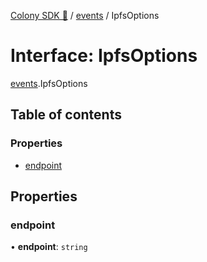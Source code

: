 [Colony SDK 🚀](../README.md) / [events](../modules/events.md) / IpfsOptions

# Interface: IpfsOptions

[events](../modules/events.md).IpfsOptions

## Table of contents

### Properties

- [endpoint](events.IpfsOptions.md#endpoint)

## Properties

### endpoint

• **endpoint**: `string`
